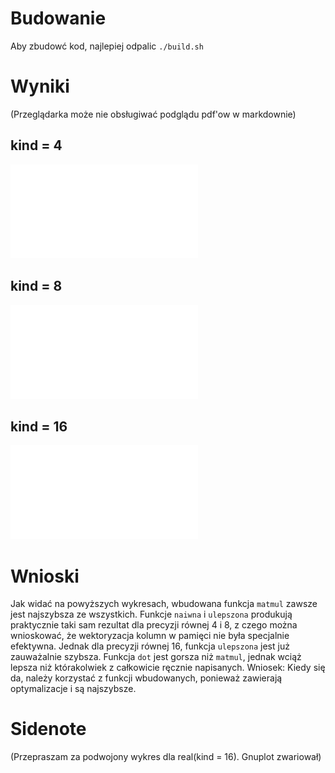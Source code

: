 # Budowanie
Aby zbudowć kod, najlepiej odpalic `./build.sh`

# Wyniki
(Przeglądarka może nie obsługiwać podglądu pdf'ow w markdownie)

## kind = 4
![](res/wykres4.pdf)

## kind = 8
![](res/wykres8.pdf)

## kind = 16
![](res/wykres16.pdf)

# Wnioski

Jak widać na powyższych wykresach, wbudowana funkcja `matmul` zawsze jest
najszybsza ze wszystkich.
Funkcje `naiwna` i `ulepszona` produkują praktycznie taki sam rezultat dla
precyzji równej 4 i 8, z czego można wnioskować, że wektoryzacja kolumn w pamięci nie była specjalnie efektywna.
Jednak dla precyzji równej 16, funkcja `ulepszona` jest już zauważalnie szybsza.
Funkcja `dot` jest gorsza niż `matmul`, jednak wciąż lepsza niż którakolwiek z
całkowicie ręcznie napisanych.
Wniosek: Kiedy się da, należy korzystać z funkcji wbudowanych, ponieważ zawierają
optymalizacje i są najszybsze.

# Sidenote
(Przepraszam za podwojony wykres dla real(kind = 16). Gnuplot zwariował)

